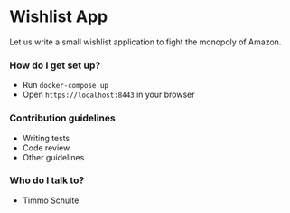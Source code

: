 # Wishlist App #

Let us write a small wishlist application to fight the monopoly of Amazon.    

### How do I get set up? ###

* Run `docker-compose up`
* Open `https://localhost:8443` in your browser

### Contribution guidelines ###

* Writing tests
* Code review
* Other guidelines

### Who do I talk to? ###

* Timmo Schulte